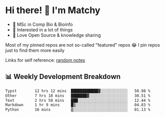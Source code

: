 # Hi there! 👋 I'm Matchy

- 🧬 MSc in Comp Bio & Bioinfo
- 🎈 Interested in a lot of things
- 💜 Love Open Source & knowledge sharing

Most of my pinned repos are not so-called "featured" repos 😂 I pin repos just to find them more easily

Links for self reference: [random notes](https://matchy233.github.io/random-notes)

## 📊 Weekly Development Breakdown

<!--START_SECTION:waka-->

```txt
Typst        12 hrs 12 mins  ████████████▓░░░░░░░░░░░░   50.98 %
Other        7 hrs 18 mins   ███████▓░░░░░░░░░░░░░░░░░   30.51 %
Text         2 hrs 58 mins   ███░░░░░░░░░░░░░░░░░░░░░░   12.44 %
Markdown     1 hr 9 mins     █▒░░░░░░░░░░░░░░░░░░░░░░░   04.83 %
Python       16 mins         ▒░░░░░░░░░░░░░░░░░░░░░░░░   01.13 %
```

<!--END_SECTION:waka-->
